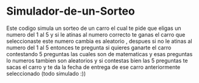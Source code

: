 # Simulador-de-un-Sorteo

Este codigo simula un sorteo de un carro el cual te pide que eligas un numero del 1 al 5 y si le atinas al numero correcto te ganas el carro que seleccionaste este numero cambia es aleatorio , despues si no le atinas al numero del 1 al 5 entonces te pregunta si quieres ganarte el carro contestando 5 preguntas las cuales son de matematicas y esas preguntas lo numeros tambien son aleatorios y si contestas bien las 5 preguntas te sacas el carro y te da la fecha de entrega de ese carro anteriormente seleccionado (todo simulado :)) 